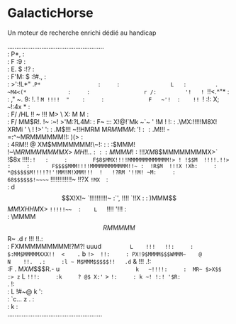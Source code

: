 # GalacticHorse
Un moteur de recherche enrichi dédié au handicap

......................................................    
:                       P*,                          :    
:                       F :9                         :    
:                E.    $  :!?                        :    
:                F'M:  $   :!#.,                     :    
:                >':!L*"       .`P*                  :    
:                L   :         .  ~M4<(*             :    
:                 r /:         '!   ! `!!<.^"*       :        
:               ,"  ~.       9: !.  !  `M !!!!  "    :    
:              F   ~'!  :    !! `! :!:  X; `~`!:4x * :    
:              F/       /HL  !!  ~ !!!   M> \ X: M M :    
:             F/        MM$R!.     !~   :~!  >'M:?L4M:    
:            F~    :::  X!@!`Mk          ~`~ ' !M ! !:    
:          .\MX:!!!!!M8X!   XRMi         '  \ ! !>' ':    
:          .M$!!! ~!!HMRM M$RMMMM:             ~'!	 :    
:          .$M!!!   -=:^~MRMMMMMM!!:            )(>  :    
:          4RM!!   @  XM$MMMMMMM!\~!:				         :    
:         :$MMM!   \!~\M$RMMMMMMMX >~MH   !!..		   :    
:         :MMMM!:!!!XM8$$MMMMMMMMX>` !$8x  !!!!`:!   :    
:        F$8$MMX!!!!MMMMMMMMMMMMM!> ! !$$M  !!!!.!!> :    
:       F$$$$MMM!!!!MMMMMMMMMMMM!!~ :  !R$M  !!!X !Xh:    
:      *@$$$$$M!!!!?!'!MM!M!XMM!!!  !   !?RM '!!M! ~M:    
:     68$$$$$$!~~~~` !!!!!!!!!!!!~       !!?X `!MX  `:    
:     d$$$$$$X!X!~   `!!!!!!!!!!~ :`',    !!!! `!!X  :    
:    )MMM$$$MM!XHHM$X> `!!!!!~~  :    L   `!!!! '!!! :    
:   \MMMM$$RMMMMM$$R~          .d      r    !!!   !!.:    
:  FXMMMMMMMMM!?M?!       uuud`         L    !!!   !!:    
: $:MM$MMMMMXXX!!  <    .`               b    `!>  !!:    
: PX!9$MMMM$$$WMMM~    @                  N    !!.  .:    
:l ~ M$MMM$$$$$!!   .d`                    &   !!! .!:    
:F  . M$XM$$$$R.- u`                        k   ~!!!!:    
:  MR~ $>X$$ :> z`                           L   `!!!:    
:k     ? @$ X:'`                              >    `!:    
: k ~! !:! '$R:                               `.    !:    
:  L       !#~@                                 k   ':    
:   `c...  z                                      .  :    
:                                                  k :    
.....................................................    
